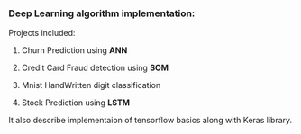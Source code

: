 ### Deep Learning algorithm implementation:


Projects included:

1) Churn Prediction using <b> ANN </b>

2) Credit Card Fraud detection using <b> SOM </b>

3) Mnist HandWritten digit classification

4) Stock Prediction using <b> LSTM </b>

It also describe implementaion of tensorflow basics along with Keras library.


